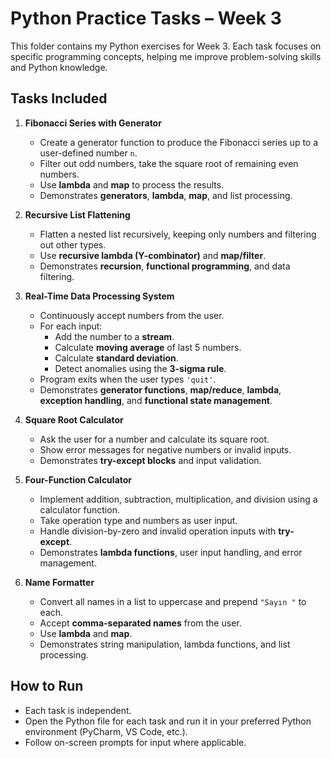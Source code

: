 # Python Practice Tasks – Week 3

This folder contains my Python exercises for Week 3. Each task focuses on specific programming concepts, helping me improve problem-solving skills and Python knowledge.

## Tasks Included

1. **Fibonacci Series with Generator**
   - Create a generator function to produce the Fibonacci series up to a user-defined number `n`.
   - Filter out odd numbers, take the square root of remaining even numbers.
   - Use **lambda** and **map** to process the results.
   - Demonstrates **generators**, **lambda**, **map**, and list processing.

2. **Recursive List Flattening**
   - Flatten a nested list recursively, keeping only numbers and filtering out other types.
   - Use **recursive lambda (Y-combinator)** and **map/filter**.
   - Demonstrates **recursion**, **functional programming**, and data filtering.

3. **Real-Time Data Processing System**
   - Continuously accept numbers from the user.
   - For each input:
     - Add the number to a **stream**.
     - Calculate **moving average** of last 5 numbers.
     - Calculate **standard deviation**.
     - Detect anomalies using the **3-sigma rule**.
   - Program exits when the user types `'quit'`.
   - Demonstrates **generator functions**, **map/reduce**, **lambda**, **exception handling**, and **functional state management**.

4. **Square Root Calculator**
   - Ask the user for a number and calculate its square root.
   - Show error messages for negative numbers or invalid inputs.
   - Demonstrates **try-except blocks** and input validation.

5. **Four-Function Calculator**
   - Implement addition, subtraction, multiplication, and division using a calculator function.
   - Take operation type and numbers as user input.
   - Handle division-by-zero and invalid operation inputs with **try-except**.
   - Demonstrates **lambda functions**, user input handling, and error management.

6. **Name Formatter**
   - Convert all names in a list to uppercase and prepend `"Sayın "` to each.
   - Accept **comma-separated names** from the user.
   - Use **lambda** and **map**.
   - Demonstrates string manipulation, lambda functions, and list processing.

## How to Run

- Each task is independent.  
- Open the Python file for each task and run it in your preferred Python environment (PyCharm, VS Code, etc.).  
- Follow on-screen prompts for input where applicable.
